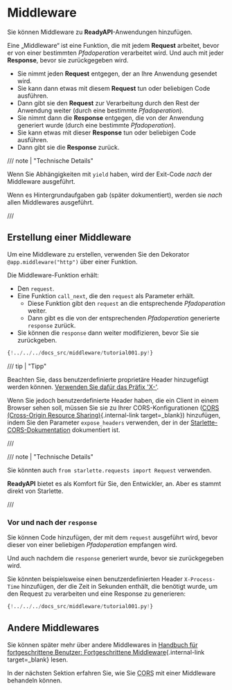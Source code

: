 # Middleware

Sie können Middleware zu **ReadyAPI**-Anwendungen hinzufügen.

Eine „Middleware“ ist eine Funktion, die mit jedem **Request** arbeitet, bevor er von einer bestimmten *Pfadoperation* verarbeitet wird. Und auch mit jeder **Response**, bevor sie zurückgegeben wird.

* Sie nimmt jeden **Request** entgegen, der an Ihre Anwendung gesendet wird.
* Sie kann dann etwas mit diesem **Request** tun oder beliebigen Code ausführen.
* Dann gibt sie den **Request** zur Verarbeitung durch den Rest der Anwendung weiter (durch eine bestimmte *Pfadoperation*).
* Sie nimmt dann die **Response** entgegen, die von der Anwendung generiert wurde (durch eine bestimmte *Pfadoperation*).
* Sie kann etwas mit dieser **Response** tun oder beliebigen Code ausführen.
* Dann gibt sie die **Response** zurück.

/// note | "Technische Details"

Wenn Sie Abhängigkeiten mit `yield` haben, wird der Exit-Code *nach* der Middleware ausgeführt.

Wenn es Hintergrundaufgaben gab (später dokumentiert), werden sie *nach* allen Middlewares ausgeführt.

///

## Erstellung einer Middleware

Um eine Middleware zu erstellen, verwenden Sie den Dekorator `@app.middleware("http")` über einer Funktion.

Die Middleware-Funktion erhält:

* Den `request`.
* Eine Funktion `call_next`, die den `request` als Parameter erhält.
    * Diese Funktion gibt den `request` an die entsprechende *Pfadoperation* weiter.
    * Dann gibt es die von der entsprechenden *Pfadoperation* generierte `response` zurück.
* Sie können die `response` dann weiter modifizieren, bevor Sie sie zurückgeben.

```Python hl_lines="8-9  11  14"
{!../../../docs_src/middleware/tutorial001.py!}
```

/// tip | "Tipp"

Beachten Sie, dass benutzerdefinierte proprietäre Header hinzugefügt werden können. <a href="https://developer.mozilla.org/en-US/docs/Web/HTTP/Headers" class="external-link" target="_blank">Verwenden Sie dafür das Präfix 'X-'</a>.

Wenn Sie jedoch benutzerdefinierte Header haben, die ein Client in einem Browser sehen soll, müssen Sie sie zu Ihrer CORS-Konfigurationen ([CORS (Cross-Origin Resource Sharing)](cors.md){.internal-link target=_blank}) hinzufügen, indem Sie den Parameter `expose_headers` verwenden, der in der <a href="https://www.starlette.io/middleware/#corsmiddleware" class="external-link" target="_blank">Starlette-CORS-Dokumentation</a> dokumentiert ist.

///

/// note | "Technische Details"

Sie könnten auch `from starlette.requests import Request` verwenden.

**ReadyAPI** bietet es als Komfort für Sie, den Entwickler, an. Aber es stammt direkt von Starlette.

///

### Vor und nach der `response`

Sie können Code hinzufügen, der mit dem `request` ausgeführt wird, bevor dieser von einer beliebigen *Pfadoperation* empfangen wird.

Und auch nachdem die `response` generiert wurde, bevor sie zurückgegeben wird.

Sie könnten beispielsweise einen benutzerdefinierten Header `X-Process-Time` hinzufügen, der die Zeit in Sekunden enthält, die benötigt wurde, um den Request zu verarbeiten und eine Response zu generieren:

```Python hl_lines="10  12-13"
{!../../../docs_src/middleware/tutorial001.py!}
```

## Andere Middlewares

Sie können später mehr über andere Middlewares in [Handbuch für fortgeschrittene Benutzer: Fortgeschrittene Middleware](../advanced/middleware.md){.internal-link target=_blank} lesen.

In der nächsten Sektion erfahren Sie, wie Sie <abbr title="Cross-Origin Resource Sharing">CORS</abbr> mit einer Middleware behandeln können.
